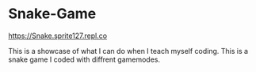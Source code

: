 # Snake-Game

https://Snake.sprite127.repl.co

This is a showcase of what I can do when I teach myself coding. This is a snake game I coded with diffrent gamemodes. 

